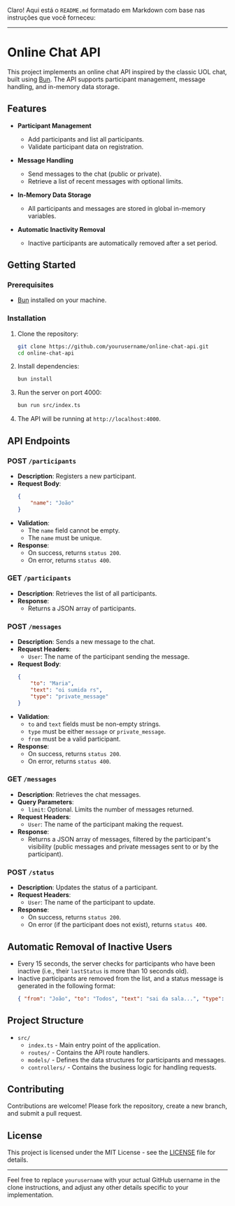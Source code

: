 Claro! Aqui está o `README.md` formatado em Markdown com base nas instruções que você forneceu:

---

# Online Chat API

This project implements an online chat API inspired by the classic UOL chat, built using [Bun](https://bun.sh/). The API supports participant management, message handling, and in-memory data storage.

## Features

- **Participant Management**
  - Add participants and list all participants.
  - Validate participant data on registration.
  
- **Message Handling**
  - Send messages to the chat (public or private).
  - Retrieve a list of recent messages with optional limits.
  
- **In-Memory Data Storage**
  - All participants and messages are stored in global in-memory variables.
  
- **Automatic Inactivity Removal**
  - Inactive participants are automatically removed after a set period.

## Getting Started

### Prerequisites

- [Bun](https://bun.sh/) installed on your machine.

### Installation

1. Clone the repository:
    ```bash
    git clone https://github.com/yourusername/online-chat-api.git
    cd online-chat-api
    ```

2. Install dependencies:
    ```bash
    bun install
    ```

3. Run the server on port 4000:
    ```bash
    bun run src/index.ts
    ```

4. The API will be running at `http://localhost:4000`.

## API Endpoints

### **POST** `/participants`
- **Description**: Registers a new participant.
- **Request Body**:
    ```json
    {
        "name": "João"
    }
    ```
- **Validation**:
  - The `name` field cannot be empty.
  - The `name` must be unique.
- **Response**:
  - On success, returns `status 200`.
  - On error, returns `status 400`.

### **GET** `/participants`
- **Description**: Retrieves the list of all participants.
- **Response**:
  - Returns a JSON array of participants.

### **POST** `/messages`
- **Description**: Sends a new message to the chat.
- **Request Headers**:
  - `User`: The name of the participant sending the message.
- **Request Body**:
    ```json
    {
        "to": "Maria",
        "text": "oi sumida rs",
        "type": "private_message"
    }
    ```
- **Validation**:
  - `to` and `text` fields must be non-empty strings.
  - `type` must be either `message` or `private_message`.
  - `from` must be a valid participant.
- **Response**:
  - On success, returns `status 200`.
  - On error, returns `status 400`.

### **GET** `/messages`
- **Description**: Retrieves the chat messages.
- **Query Parameters**:
  - `limit`: Optional. Limits the number of messages returned.
- **Request Headers**:
  - `User`: The name of the participant making the request.
- **Response**:
  - Returns a JSON array of messages, filtered by the participant's visibility (public messages and private messages sent to or by the participant).

### **POST** `/status`
- **Description**: Updates the status of a participant.
- **Request Headers**:
  - `User`: The name of the participant to update.
- **Response**:
  - On success, returns `status 200`.
  - On error (if the participant does not exist), returns `status 400`.

## Automatic Removal of Inactive Users

- Every 15 seconds, the server checks for participants who have been inactive (i.e., their `lastStatus` is more than 10 seconds old).
- Inactive participants are removed from the list, and a status message is generated in the following format:
    ```json
    { "from": "João", "to": "Todos", "text": "sai da sala...", "type": "status", "time": "20:04:37" }
    ```

## Project Structure

- `src/`
  - `index.ts` - Main entry point of the application.
  - `routes/` - Contains the API route handlers.
  - `models/` - Defines the data structures for participants and messages.
  - `controllers/` - Contains the business logic for handling requests.

## Contributing

Contributions are welcome! Please fork the repository, create a new branch, and submit a pull request.

## License

This project is licensed under the MIT License - see the [LICENSE](LICENSE) file for details.

---

Feel free to replace `yourusername` with your actual GitHub username in the clone instructions, and adjust any other details specific to your implementation.
